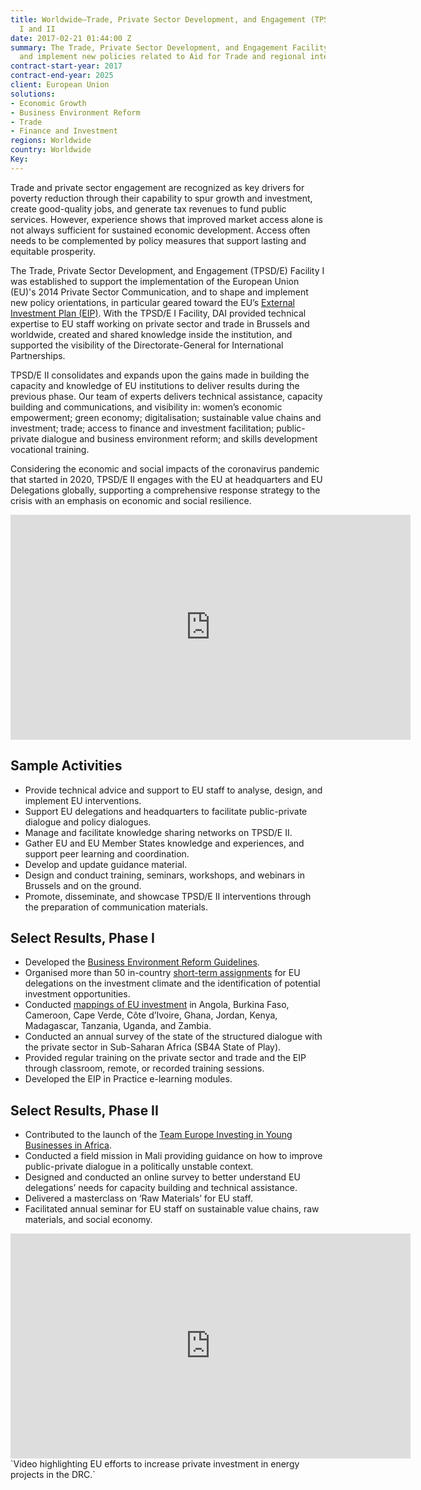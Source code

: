 ```yaml
---
title: Worldwide—Trade, Private Sector Development, and Engagement (TPSD/E) Facility,
  I and II
date: 2017-02-21 01:44:00 Z
summary: The Trade, Private Sector Development, and Engagement Facility helps shape
  and implement new policies related to Aid for Trade and regional integration programmes.
contract-start-year: 2017
contract-end-year: 2025
client: European Union
solutions:
- Economic Growth
- Business Environment Reform
- Trade
- Finance and Investment
regions: Worldwide
country: Worldwide
Key:
---
```


Trade and private sector engagement are recognized as key drivers for poverty reduction through their capability to spur growth and investment, create good-quality jobs, and generate tax revenues to fund public services. However, experience shows that improved market access alone is not always sufficient for sustained economic development. Access often needs to be complemented by policy measures that support lasting and equitable prosperity.

The Trade, Private Sector Development, and Engagement (TPSD/E) Facility I was established to support the implementation of the European Union (EU)'s 2014 Private Sector Communication, and to shape and implement new policy orientations, in particular geared toward the EU’s [External Investment Plan (EIP)](https://ec.europa.eu/commission/priorities/stronger-global-actor/external-investment-plan_en). With the TPSD/E I Facility, DAI provided technical expertise to EU staff working on private sector and trade in Brussels and worldwide, created and shared knowledge inside the institution, and supported the visibility of the Directorate-General for International Partnerships.

TPSD/E II consolidates and expands upon the gains made in building the capacity and knowledge of EU institutions to deliver results during the previous phase. Our team of experts delivers technical assistance, capacity building and communications, and visibility in: women’s economic empowerment; green economy; digitalisation; sustainable value chains and investment; trade; access to finance and investment facilitation; public-private dialogue and business environment reform; and skills development vocational training.

Considering the economic and social impacts of the coronavirus pandemic that started in 2020, TPSD/E II engages with the EU at headquarters and EU Delegations globally, supporting a comprehensive response strategy to the crisis with an emphasis on economic and social resilience.

<iframe src="https://player.vimeo.com/video/776301712?h=32e8dd155a" width="640" height="360" frameborder="0" allow="autoplay; fullscreen; picture-in-picture" allowfullscreen></iframe>

## Sample Activities

* Provide technical advice and support to EU staff to analyse, design, and implement EU interventions.
* Support EU delegations and headquarters to facilitate public-private dialogue and policy dialogues.
* Manage and facilitate knowledge sharing networks on TPSD/E II.
* Gather EU and EU Member States knowledge and experiences, and support peer learning and coordination.
* Develop and update guidance material.
* Design and conduct training, seminars, workshops, and webinars in Brussels and on the ground.
* Promote, disseminate, and showcase TPSD/E II interventions through the preparation of communication materials.

## Select Results, Phase I

* Developed the [Business Environment Reform Guidelines](https://europa.eu/capacity4dev/t-and-m-series/documents/guidelines-ndeg9-business-environment-reform).
* Organised more than 50 in-country [short-term assignments](http://ec.europa.eu/europeaid/files/tpsd-infographic/) for EU delegations on the investment climate and the identification of potential investment opportunities.
* Conducted [mappings of EU investment](/uploads/EU%20investment%20mapping%20in%20Cameroon%20Ghana%20Kenya%20and%20Uganda.pdf.pdf) in Angola, Burkina Faso, Cameroon, Cape Verde, Côte d’Ivoire, Ghana, Jordan, Kenya, Madagascar, Tanzania, Uganda, and Zambia.
* Conducted an annual survey of the state of the structured dialogue with the private sector in Sub-Saharan Africa (SB4A State of Play).
* Provided regular training on the private sector and trade and the EIP through classroom, remote, or recorded training sessions.
* Developed the EIP in Practice e-learning modules.

## Select Results, Phase II

* Contributed to the launch of the [Team Europe Investing in Young Businesses in Africa](https://ec.europa.eu/international-partnerships/news/team-europe-mobilises-support-african-economies_en).
* Conducted a field mission in Mali providing guidance on how to improve public-private dialogue in a politically unstable context.
* Designed and conducted an online survey to better understand EU delegations’ needs for capacity building and technical assistance.
* Delivered a masterclass on ‘Raw Materials’ for EU staff.
* Facilitated annual seminar for EU staff on sustainable value chains, raw materials, and social economy.

<iframe src="https://player.vimeo.com/video/319475541" width="640" height="360" frameborder="0" webkitallowfullscreen mozallowfullscreen allowfullscreen></iframe>`Video highlighting EU efforts to increase private investment in energy projects in the DRC.`
